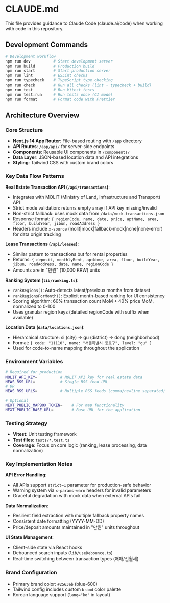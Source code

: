 # CLAUDE.md

This file provides guidance to Claude Code (claude.ai/code) when working with code in this repository.

## Development Commands

```bash
# Development workflow
npm run dev          # Start development server
npm run build        # Production build
npm run start        # Start production server
npm run lint         # ESLint checks
npm run typecheck    # TypeScript type checking
npm run check        # Run all checks (lint + typecheck + build)
npm run test         # Run Vitest tests
npm run test:run     # Run tests once (CI mode)
npm run format       # Format code with Prettier
```

## Architecture Overview

### Core Structure
- **Next.js 14 App Router**: File-based routing with `/app` directory
- **API Routes**: `/app/api/` for server-side endpoints
- **Components**: Reusable UI components in `/components/`
- **Data Layer**: JSON-based location data and API integrations
- **Styling**: Tailwind CSS with custom brand colors

### Key Data Flow Patterns

**Real Estate Transaction API (`/api/transactions`)**:
- Integrates with MOLIT (Ministry of Land, Infrastructure and Transport) API
- Strict mode validation: returns empty array if API key missing/invalid
- Non-strict fallback: uses mock data from `/data/mock-transactions.json`
- Response format: `{ regionCode, name, date, price, aptName, area, floor, buildYear, jibun, roadAddress }`
- Headers include `x-source` (molit|mock|fallback-mock|none|none-error) for data origin tracking

**Lease Transactions (`/api/leases`)**:
- Similar pattern to transactions but for rental properties
- Returns: `{ deposit, monthlyRent, aptName, area, floor, buildYear, jibun, roadAddress, date, name, regionCode }`
- Amounts are in "만원" (10,000 KRW) units

**Ranking System (`lib/ranking.ts`)**:
- `rankRegions()`: Auto-detects latest/previous months from dataset
- `rankRegionsForMonth()`: Explicit month-based ranking for UI consistency
- Scoring algorithm: 60% transaction count MoM + 40% price MoM, normalized to 0-100
- Uses granular region keys (detailed regionCode with suffix when available)

**Location Data (`data/locations.json`)**:
- Hierarchical structure: si (city) → gu (district) → dong (neighborhood)
- Format: `{ code: "11110", name: "서울특별시 종로구", level: "gu" }`
- Used for code-to-name mapping throughout the application

### Environment Variables
```bash
# Required for production
MOLIT_API_KEY=          # MOLIT API key for real estate data
NEWS_RSS_URL=           # Single RSS feed URL
# OR
NEWS_RSS_URLS=          # Multiple RSS feeds (comma/newline separated)

# Optional
NEXT_PUBLIC_MAPBOX_TOKEN=    # For map functionality
NEXT_PUBLIC_BASE_URL=        # Base URL for the application
```

### Testing Strategy
- **Vitest**: Unit testing framework
- **Test files**: `tests/*.test.ts`
- **Coverage**: Focus on core logic (ranking, lease processing, data normalization)

### Key Implementation Notes

**API Error Handling**:
- All APIs support `strict=1` parameter for production-safe behavior
- Warning system via `x-params-warn` headers for invalid parameters
- Graceful degradation with mock data when external APIs fail

**Data Normalization**:
- Resilient field extraction with multiple fallback property names
- Consistent date formatting (YYYY-MM-DD)
- Price/deposit amounts maintained in "만원" units throughout

**UI State Management**:
- Client-side state via React hooks
- Debounced search inputs (`lib/useDebounce.ts`)
- Real-time switching between transaction types (매매/전월세)

### Brand Configuration
- Primary brand color: `#2563eb` (blue-600)
- Tailwind config includes custom `brand` color palette
- Korean language support (`lang="ko"` in layout)